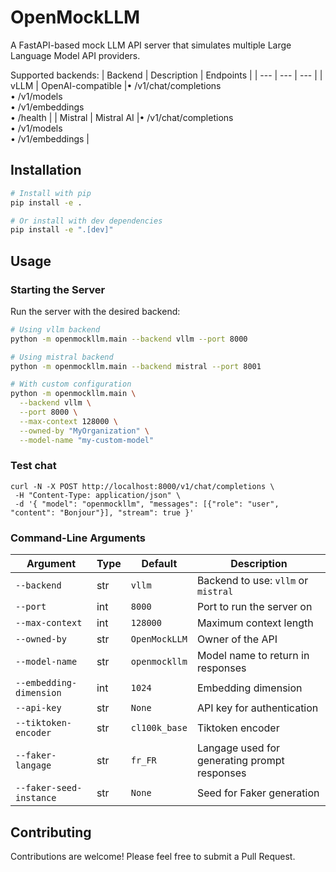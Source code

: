 # OpenMockLLM

A FastAPI-based mock LLM API server that simulates multiple Large Language Model API providers.

Supported backends:
| Backend | Description | Endpoints |
| --- | --- | --- |
| vLLM | OpenAI-compatible |• /v1/chat/completions<br>• /v1/models<br>• /v1/embeddings<br>• /health |
| Mistral | Mistral AI |• /v1/chat/completions<br>• /v1/models<br>• /v1/embeddings |

## Installation

```bash
# Install with pip
pip install -e .

# Or install with dev dependencies
pip install -e ".[dev]"
```

## Usage

### Starting the Server

Run the server with the desired backend:

```bash
# Using vllm backend
python -m openmockllm.main --backend vllm --port 8000

# Using mistral backend
python -m openmockllm.main --backend mistral --port 8001

# With custom configuration
python -m openmockllm.main \
  --backend vllm \
  --port 8000 \
  --max-context 128000 \
  --owned-by "MyOrganization" \
  --model-name "my-custom-model"
```

### Test chat

```
curl -N -X POST http://localhost:8000/v1/chat/completions \
 -H "Content-Type: application/json" \
 -d '{ "model": "openmockllm", "messages": [{"role": "user", "content": "Bonjour"}], "stream": true }'
```


### Command-Line Arguments

| Argument | Type | Default | Description |
|----------|------|---------|-------------|
| `--backend` | str | `vllm` | Backend to use: `vllm` or `mistral` |
| `--port` | int | `8000` | Port to run the server on |
| `--max-context` | int | `128000` | Maximum context length |
| `--owned-by` | str | `OpenMockLLM` | Owner of the API |
| `--model-name` | str | `openmockllm` | Model name to return in responses |
| `--embedding-dimension` | int | `1024` | Embedding dimension |
| `--api-key` | str | `None` | API key for authentication |
| `--tiktoken-encoder` | str | `cl100k_base` | Tiktoken encoder |
| `--faker-langage` | str | `fr_FR` | Langage used for generating prompt responses |
| `--faker-seed-instance` | str | `None` | Seed for Faker generation |

## Contributing

Contributions are welcome! Please feel free to submit a Pull Request.
